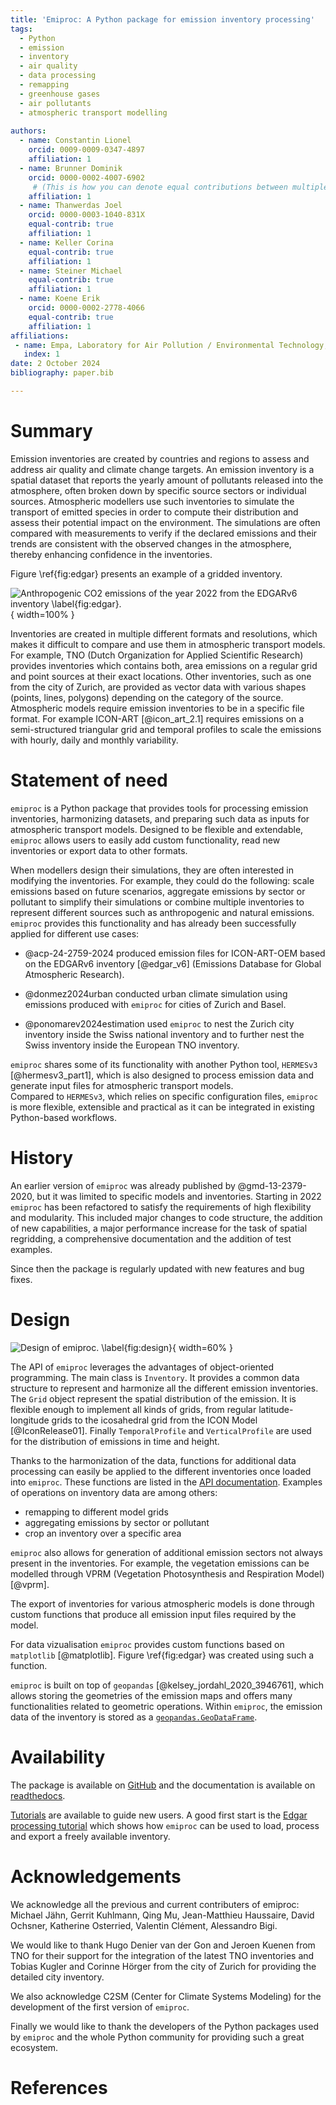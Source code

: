 ```yaml
---
title: 'Emiproc: A Python package for emission inventory processing'
tags:
  - Python
  - emission
  - inventory
  - air quality
  - data processing
  - remapping
  - greenhouse gases
  - air pollutants
  - atmospheric transport modelling
  
authors:
  - name: Constantin Lionel
    orcid: 0009-0009-0347-4897
    affiliation: 1 
  - name: Brunner Dominik
    orcid: 0000-0002-4007-6902
     # (This is how you can denote equal contributions between multiple authors)
    affiliation: 1
  - name: Thanwerdas Joel
    orcid: 0000-0003-1040-831X
    equal-contrib: true
    affiliation: 1
  - name: Keller Corina
    equal-contrib: true
    affiliation: 1
  - name: Steiner Michael
    equal-contrib: true
    affiliation: 1
  - name: Koene Erik
    orcid: 0000-0002-2778-4066
    equal-contrib: true
    affiliation: 1
affiliations:
 - name: Empa, Laboratory for Air Pollution / Environmental Technology, Switzerland
   index: 1
date: 2 October 2024
bibliography: paper.bib

---
```


# Summary

Emission inventories are created by countries and regions to assess and address air quality and climate change targets.
An emission inventory is a spatial dataset that reports the yearly amount of pollutants released into the atmosphere, often broken down by specific source sectors or individual sources.
Atmospheric modellers use such inventories to simulate the transport of emitted species in order to compute their distribution and assess their potential impact on the environment.
The simulations are often compared with measurements to verify if the declared emissions and their trends are consistent with the observed changes in the atmosphere, thereby enhancing confidence in the inventories.

Figure \ref{fig:edgar} presents an example of a gridded inventory.


![Anthropogenic CO2 emissions of the year 2022 from the EDGARv6 inventory \label{fig:edgar}.](raster_total_CO2.png){ width=100% }

Inventories are created in multiple different formats and resolutions, which makes it difficult to compare and use them in atmospheric transport models.
For example, TNO (Dutch Organization for Applied Scientific Research) provides inventories which contains both, area emissions on a regular grid and point
sources at their exact locations.
Other inventories, such as one from the city of Zurich, are provided as 
vector data with various shapes (points, lines, polygons) depending on the category of the source.
Atmospheric models require emission inventories to be in a specific file format.
For example ICON-ART [@icon_art_2.1] requires emissions on a semi-structured triangular grid
and temporal profiles to scale the emissions with hourly, daily and monthly variability.

# Statement of need

`emiproc` is a Python package that provides tools for processing emission inventories, harmonizing datasets, and preparing such data as inputs for atmospheric transport models.
Designed to be flexible and extendable, `emiproc` allows users to easily add custom functionality, read new inventories or export data to other formats.


When modellers design their simulations, they are often interested in modifying the inventories.
For example, they could do the following: scale emissions based on future scenarios, aggregate emissions by sector or pollutant to simplify their simulations or combine multiple inventories to represent different sources such as anthropogenic and natural emissions.
`emiproc` provides this functionality and has already been successfully applied for different use cases:

* @acp-24-2759-2024 produced emission files for ICON-ART-OEM based on the EDGARv6
inventory [@edgar_v6] (Emissions Database for Global Atmospheric Research).

* @donmez2024urban conducted urban climate simulation using emissions produced 
with `emiproc` for cities of Zurich and Basel.

* @ponomarev2024estimation used `emiproc` to nest the Zurich city inventory
inside the Swiss national inventory and to further nest the Swiss inventory
inside the European TNO inventory.

`emiproc` shares some of its functionality with another Python tool, `HERMESv3` [@hermesv3_part1], which is also designed to process emission data and generate input files for atmospheric transport models.  
Compared to `HERMESv3`, which relies on specific configuration files, `emiproc` is more flexible, extensible and practical as it can be integrated in existing Python-based workflows.


# History

An earlier version of `emiproc` was already published by @gmd-13-2379-2020, but it was limited to specific models and inventories. 
Starting in 2022 `emiproc` has been refactored to satisfy the requirements of high flexibility and modularity.
This included major changes to code structure, the addition of new capabilities, a major performance increase for the task of spatial regridding, a comprehensive documentation and the addition of test examples.

Since then the package is regularly updated with new features and bug fixes.


# Design 


![Design of emiproc. \label{fig:design}](pipeline.drawio.png){ width=60% }




The API of `emiproc` leverages the advantages of object-oriented programming. 
The main class is `Inventory`. It provides a common data structure
to represent and harmonize all the different emission inventories.
The `Grid` object represent the spatial distribution of the emission.
It is flexible enough to implement all kinds of grids, from regular latitude-longitude grids
to the icosahedral grid from the ICON Model [@IconRelease01].
Finally `TemporalProfile` and `VerticalProfile` are used for the distribution of emissions 
in time and height.

Thanks to the harmonization of the data, functions for additional data processing
can easily be applied to the different inventories once loaded into `emiproc`. 
These functions are listed in the [API documentation](https://emiproc.readthedocs.io/en/master/api/index.html). 
Examples of operations on inventory data are among others:

* remapping to different model grids
* aggregating emissions by sector or pollutant
* crop an inventory over a specific area


`emiproc` also allows for generation of additional emission sectors not always present in the inventories.
For example, the vegetation emissions can be modelled through VPRM (Vegetation Photosynthesis and Respiration Model) [@vprm].

The export of inventories for various
atmospheric models is done through custom functions that produce all emission input files required by the
model. 

For data vizualisation `emiproc` provides custom functions based on `matplotlib` [@matplotlib].
Figure \ref{fig:edgar} was created using such a function.

`emiproc` is built on top of `geopandas` [@kelsey_jordahl_2020_3946761], 
which allows storing the geometries of the emission maps and offers many functionalities
related to geometric operations.
Within `emiproc`, the emission data of the inventory is stored as a
[`geopandas.GeoDataFrame`](https://geopandas.org/en/stable/docs/reference/geodataframe.html).



# Availability

The package is available on [GitHub](https://github.com/C2SM-RCM/emiproc)
and the documentation is available on [readthedocs](https://emiproc.readthedocs.io/).

[Tutorials](https://emiproc.readthedocs.io/en/master/tutos/tutorials.html)
are available to guide new users. 
A good first start is the
[Edgar processing tutorial](https://emiproc.readthedocs.io/en/master/tutos/edgar_processing.html)
which shows how `emiproc` can be used to load, process and export a freely available inventory.

# Acknowledgements

We acknowledge all the previous and current contributers of emiproc:
Michael Jähn, Gerrit Kuhlmann, Qing Mu, Jean-Matthieu Haussaire, David Ochsner, Katherine Osterried, Valentin Clément, Alessandro Bigi.

We would like to thank Hugo Denier van der Gon and Jeroen Kuenen from TNO for their support for the integration of the latest TNO inventories and Tobias Kugler and Corinne Hörger from the city of Zurich for providing the detailed city inventory. 

We also acknowledge C2SM (Center for Climate Systems Modeling) for the development of the first version of `emiproc`.

Finally we would like to thank the developers of the Python packages used by `emiproc` and the whole Python community for providing such a great ecosystem.

# References
